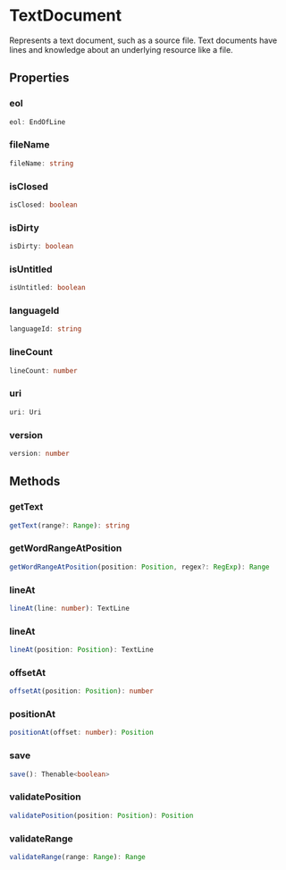 # TextDocument

Represents a text document, such as a source file. Text documents have lines and knowledge about an underlying resource like a file.

## Properties

### eol

```typescript
eol: EndOfLine
```

### fileName

```typescript
fileName: string
```

### isClosed

```typescript
isClosed: boolean
```

### isDirty

```typescript
isDirty: boolean
```

### isUntitled

```typescript
isUntitled: boolean
```

### languageId

```typescript
languageId: string
```

### lineCount

```typescript
lineCount: number
```

### uri

```typescript
uri: Uri
```

### version

```typescript
version: number
```

## Methods

### getText

```typescript
getText(range?: Range): string
```

### getWordRangeAtPosition

```typescript
getWordRangeAtPosition(position: Position, regex?: RegExp): Range
```

### lineAt

```typescript
lineAt(line: number): TextLine
```

### lineAt

```typescript
lineAt(position: Position): TextLine
```

### offsetAt

```typescript
offsetAt(position: Position): number
```

### positionAt

```typescript
positionAt(offset: number): Position
```

### save

```typescript
save(): Thenable<boolean>
```

### validatePosition

```typescript
validatePosition(position: Position): Position
```

### validateRange

```typescript
validateRange(range: Range): Range
```


